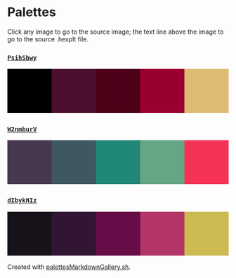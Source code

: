 # Palettes

Click any image to go to the source image; the text line above the image to go to the source .hexplt file.

### [`PsihSbwy`](PsihSbwy.hexplt)

[ ![PsihSbwy.png](PsihSbwy.png) ](PsihSbwy.png)

### [`W2nmburV`](W2nmburV.hexplt)

[ ![W2nmburV.png](W2nmburV.png) ](W2nmburV.png)

### [`dIbykHIz`](dIbykHIz.hexplt)

[ ![dIbykHIz.png](dIbykHIz.png) ](dIbykHIz.png)

Created with [palettesMarkdownGallery.sh](https://github.com/earthbound19/_ebDev/blob/master/scripts/palettesMarkdownGallery.sh).